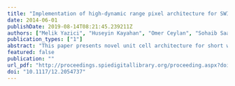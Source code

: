 ```yaml
---
title: "Implementation of high-dynamic range pixel architecture for SWIR applications"
date: 2014-06-01
publishDate: 2019-08-14T08:21:45.239211Z
authors: ["Melik Yazici", "Huseyin Kayahan", "Omer Ceylan", "Sohaib Saadat Afridi", "Atia Shafique", "Yasar Gurbuz"]
publication_types: ["1"]
abstract: "This paper presents novel unit cell architecture for short wave infrared (SWIR) imaging applications. It has two input stages which are CTIA and SFD covering for both respectively low and high light, levels and automatic input stage selection circuitry that chooses best input stage. User can select 2 modes for FPA manual and automatic mode. In manual mode, user can set CTIA or SFD for all pixels according to user needs. In automatic mode, each pixel selects input stage itself according to light level. Light level threshold can be adjusted with reference voltage. Automatic input stage selection for each pixel brings high SNR level and low noise along with highest possible dynamic range for SWIR imaging applications. CMOS 0.18μm technology is used to realize unit cell. In the architecture of unit cell, circuit level techniques are used to optimize layout size."
featured: false
publication: ""
url_pdf: "http://proceedings.spiedigitallibrary.org/proceeding.aspx?doi=10.1117/12.2054737"
doi: "10.1117/12.2054737"
---
```


